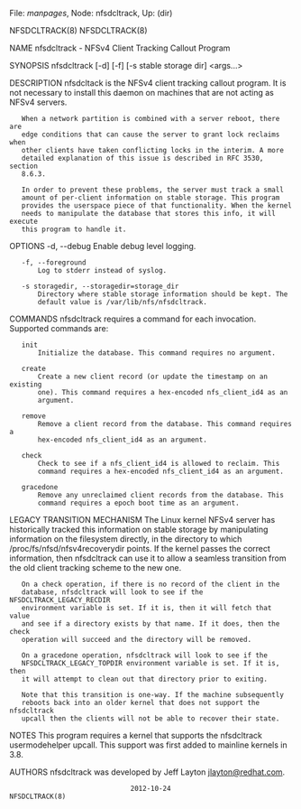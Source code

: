 File: *manpages*,  Node: nfsdcltrack,  Up: (dir)

NFSDCLTRACK(8)                                                  NFSDCLTRACK(8)



NAME
       nfsdcltrack - NFSv4 Client Tracking Callout Program

SYNOPSIS
       nfsdcltrack [-d] [-f] [-s stable storage dir] <command> <args...>

DESCRIPTION
       nfsdcltack is the NFSv4 client tracking callout program. It is not
       necessary to install this daemon on machines that are not acting as
       NFSv4 servers.

       When a network partition is combined with a server reboot, there are
       edge conditions that can cause the server to grant lock reclaims when
       other clients have taken conflicting locks in the interim. A more
       detailed explanation of this issue is described in RFC 3530, section
       8.6.3.

       In order to prevent these problems, the server must track a small
       amount of per-client information on stable storage. This program
       provides the userspace piece of that functionality. When the kernel
       needs to manipulate the database that stores this info, it will execute
       this program to handle it.

OPTIONS
       -d, --debug
           Enable debug level logging.

       -f, --foreground
           Log to stderr instead of syslog.

       -s storagedir, --storagedir=storage_dir
           Directory where stable storage information should be kept. The
           default value is /var/lib/nfs/nfsdcltrack.

COMMANDS
       nfsdcltrack requires a command for each invocation. Supported commands
       are:

       init
           Initialize the database. This command requires no argument.

       create
           Create a new client record (or update the timestamp on an existing
           one). This command requires a hex-encoded nfs_client_id4 as an
           argument.

       remove
           Remove a client record from the database. This command requires a
           hex-encoded nfs_client_id4 as an argument.

       check
           Check to see if a nfs_client_id4 is allowed to reclaim. This
           command requires a hex-encoded nfs_client_id4 as an argument.

       gracedone
           Remove any unreclaimed client records from the database. This
           command requires a epoch boot time as an argument.

LEGACY TRANSITION MECHANISM
       The Linux kernel NFSv4 server has historically tracked this information
       on stable storage by manipulating information on the filesystem
       directly, in the directory to which /proc/fs/nfsd/nfsv4recoverydir
       points. If the kernel passes the correct information, then nfsdcltrack
       can use it to allow a seamless transition from the old client tracking
       scheme to the new one.

       On a check operation, if there is no record of the client in the
       database, nfsdcltrack will look to see if the NFSDCLTRACK_LEGACY_RECDIR
       environment variable is set. If it is, then it will fetch that value
       and see if a directory exists by that name. If it does, then the check
       operation will succeed and the directory will be removed.

       On a gracedone operation, nfsdcltrack will look to see if the
       NFSDCLTRACK_LEGACY_TOPDIR environment variable is set. If it is, then
       it will attempt to clean out that directory prior to exiting.

       Note that this transition is one-way. If the machine subsequently
       reboots back into an older kernel that does not support the nfsdcltrack
       upcall then the clients will not be able to recover their state.

NOTES
       This program requires a kernel that supports the nfsdcltrack
       usermodehelper upcall. This support was first added to mainline kernels
       in 3.8.

AUTHORS
       nfsdcltrack was developed by Jeff Layton <jlayton@redhat.com>.



                                  2012-10-24                    NFSDCLTRACK(8)
